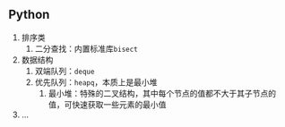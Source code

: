 ## Python
1. 排序类
	1. 二分查找：内置标准库`bisect`
2. 数据结构
	1. 双端队列：`deque`
	2. 优先队列：`heapq`，本质上是最小堆
		1. 最小堆：特殊的二叉结构，其中每个节点的值都不大于其子节点的值，可快速获取一些元素的最小值
3. ...

